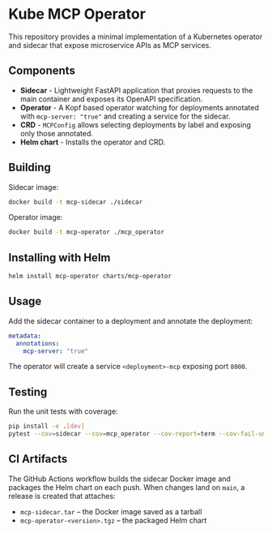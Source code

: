 # Kube MCP Operator

This repository provides a minimal implementation of a Kubernetes operator and sidecar that expose microservice APIs as MCP services.

## Components

- **Sidecar** - Lightweight FastAPI application that proxies requests to the main container and exposes its OpenAPI specification.
- **Operator** - A Kopf based operator watching for deployments annotated with `mcp-server: "true"` and creating a service for the sidecar.
- **CRD** - `MCPConfig` allows selecting deployments by label and exposing only those annotated.
- **Helm chart** - Installs the operator and CRD.

## Building

Sidecar image:
```bash
docker build -t mcp-sidecar ./sidecar
```

Operator image:
```bash
docker build -t mcp-operator ./mcp_operator
```

## Installing with Helm

```bash
helm install mcp-operator charts/mcp-operator
```

## Usage

Add the sidecar container to a deployment and annotate the deployment:

```yaml
metadata:
  annotations:
    mcp-server: "true"
```

The operator will create a service `<deployment>-mcp` exposing port `8000`.

## Testing

Run the unit tests with coverage:

```bash
pip install -e .[dev]
pytest --cov=sidecar --cov=mcp_operator --cov-report=term --cov-fail-under=80
```

## CI Artifacts

The GitHub Actions workflow builds the sidecar Docker image and packages the
Helm chart on each push. When changes land on `main`, a release is created that
attaches:

- `mcp-sidecar.tar` – the Docker image saved as a tarball
- `mcp-operator-<version>.tgz` – the packaged Helm chart
